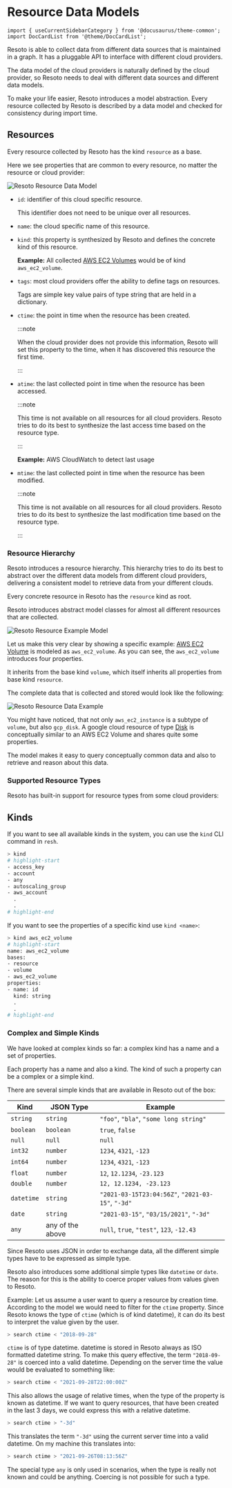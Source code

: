 # Resource Data Models

```mdx-code-block
import { useCurrentSidebarCategory } from '@docusaurus/theme-common';
import DocCardList from '@theme/DocCardList';
```

Resoto is able to collect data from different data sources that is maintained in a graph. It has a pluggable API to interface with different cloud providers.

The data model of the cloud providers is naturally defined by the cloud provider, so Resoto needs to deal with different data sources and different data models.

To make your life easier, Resoto introduces a model abstraction. Every resource collected by Resoto is described by a data model and checked for consistency during import time.

## Resources

Every resource collected by Resoto has the kind `resource` as a base.

Here we see properties that are common to every resource, no matter the resource or cloud provider:

![Resoto Resource Data Model](./img/resource.svg)

- `id`: identifier of this cloud specific resource.

  This identifier does not need to be unique over all resources.

- `name`: the cloud specific name of this resource.
- `kind`: this property is synthesized by Resoto and defines the concrete kind of this resource.

  **Example:** All collected [AWS EC2 Volumes](https://docs.aws.amazon.com/AWSCloudFormation/latest/UserGuide/aws-properties-ec2-ebs-volume.html) would be of kind `aws_ec2_volume`.

- `tags`: most cloud providers offer the ability to define tags on resources.

  Tags are simple key value pairs of type string that are held in a dictionary.

- `ctime`: the point in time when the resource has been created.

  :::note

  When the cloud provider does not provide this information, Resoto will set this property to the time, when it has discovered this resource the first time.

  :::

- `atime`: the last collected point in time when the resource has been accessed.

  :::note

  This time is not available on all resources for all cloud providers. Resoto tries to do its best to synthesize the last access time based on the resource type.

  :::

  **Example:** AWS CloudWatch to detect last usage

- `mtime`: the last collected point in time when the resource has been modified.

  :::note

  This time is not available on all resources for all cloud providers. Resoto tries to do its best to synthesize the last modification time based on the resource type.

  :::

### Resource Hierarchy

Resoto introduces a resource hierarchy. This hierarchy tries to do its best to abstract over the different data models from different cloud providers, delivering a consistent model to retrieve data from your different clouds.

Every concrete resource in Resoto has the `resource` kind as root.

Resoto introduces abstract model classes for almost all different resources that are collected.

![Resoto Resource Example Model](./img/resource_example.svg)

Let us make this very clear by showing a specific example: [AWS EC2 Volume](https://docs.aws.amazon.com/AWSCloudFormation/latest/UserGuide/aws-properties-ec2-ebs-volume.html) is modeled as `aws_ec2_volume`. As you can see, the `aws_ec2_volume` introduces four properties.

It inherits from the base kind `volume`, which itself inherits all properties from base kind `resource`.

The complete data that is collected and stored would look like the following:

![Resoto Resource Data Example](./img/ec2_volume_example.svg)

You might have noticed, that not only `aws_ec2_instance` is a subtype of `volume`, but also `gcp_disk`. A google cloud resource of type [Disk](https://cloud.google.com/compute/docs/reference/rest/v1/disks) is conceptually similar to an AWS EC2 Volume and shares quite some properties.

The model makes it easy to query conceptually common data and also to retrieve and reason about this data.

### Supported Resource Types

Resoto has built-in support for resource types from some cloud providers:

<DocCardList items={useCurrentSidebarCategory().items}/>

## Kinds

If you want to see all available kinds in the system, you can use the `kind` CLI command in `resh`.

```bash
> kind
# highlight-start
​- access_key
​- account
​- any
​- autoscaling_group
​- aws_account
​  .
​  .
# highlight-end
```

If you want to see the properties of a specific kind use `kind <name>`:

```bash
> kind aws_ec2_volume
# highlight-start
​name: aws_ec2_volume
​bases:
​- resource
​- volume
​- aws_ec2_volume
​properties:
​- name: id
​  kind: string
​  .
​  .
# highlight-end
```

### Complex and Simple Kinds

We have looked at complex kinds so far: a complex kind has a name and a set of properties.

Each property has a name and also a kind. The kind of such a property can be a complex or a simple kind.

There are several simple kinds that are available in Resoto out of the box:

| Kind       | JSON Type        | Example                                           |
| ---------- | ---------------- | ------------------------------------------------- |
| `string`   | `string`         | `"foo"`, `"bla"`, `"some long string"`            |
| `boolean`  | `boolean`        | `true`, `false`                                   |
| `null`     | `null`           | `null`                                            |
| `int32`    | `number`         | `1234`, `4321`, `-123`                            |
| `int64`    | `number`         | `1234`, `4321`, `-123`                            |
| `float`    | `number`         | `12`, `12.1234`, `-23.123`                        |
| `double`   | `number`         | `12, 12.1234, -23.123`                            |
| `datetime` | `string`         | `"2021-03-15T23:04:56Z"`, `"2021-03-15"`, `"-3d"` |
| `date`     | `string`         | `"2021-03-15"`, `"03/15/2021"`, `"-3d"`           |
| `any`      | any of the above | `null`, `true`, `"test"`, `123`, `-12.43`         |

Since Resoto uses JSON in order to exchange data, all the different simple types have to be expressed as simple type.

Resoto also introduces some additional simple types like `datetime` or `date`. The reason for this is the ability to coerce proper values from values given to Resoto.

Example: Let us assume a user want to query a resource by creation time. According to the model we would need to filter for the `ctime` property. Since Resoto knows the type of `ctime` (which is of kind datetime), it can do its best to interpret the value given by the user.

```bash
> search ctime < "2018-09-28"
```

`ctime` is of type datetime. datetime is stored in Resoto always as ISO formatted datetime string. To make this query effective, the term `"2018-09-28"` is coerced into a valid datetime. Depending on the server time the value would be evaluated to something like:

```bash
> search ctime < "2021-09-28T22:00:00Z"
```

This also allows the usage of relative times, when the type of the property is known as datetime. If we want to query resources, that have been created in the last 3 days, we could express this with a relative datetime.

```bash
> search ctime > "-3d"
```

This translates the term `"-3d"` using the current server time into a valid datetime. On my machine this translates into:

```bash
> search ctime > "2021-09-26T08:13:56Z"
```

The special type `any` is only used in scenarios, when the type is really not known and could be anything. Coercing is not possible for such a type.
